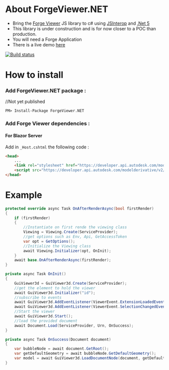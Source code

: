 # About ForgeViewer.NET
* Bring the [Forge Viewer](https://forge.autodesk.com/api/viewer-cover-page/) JS library to c# using [JSInterop](https://docs.microsoft.com/en-us/aspnet/core/blazor/call-javascript-from-dotnet) and [.Net 5](https://dotnet.microsoft.com/download/dotnet/5.0)
* This library is under construction and is for now closer to a POC than production.
* You will need a Forge Application
* There is a live demo [here](https://forge.my-toolkit.ovh/viewer)

[![Build status](https://dev.azure.com/melethainielaerin/ForgeViewer.NET/_apis/build/status/ForgeViewer.NET%20-%20CI)](https://dev.azure.com/melethainielaerin/ForgeViewer.NET/_build/latest?definitionId=13)

# How to install

### Add ForgeViewer.NET package :
//Not yet published
```
PM> Install-Package ForgeViewer.NET
```

### Add Forge Viewer dependencies :
#### For Blazor Server
Add in `_Host.cshtml` the following code :

```html
<head>
    ...
    <link rel="stylesheet" href="https://developer.api.autodesk.com/modelderivative/v2/viewers/7.*/style.css" type="text/css"/>
    <script src="https://developer.api.autodesk.com/modelderivative/v2/viewers/7.*/viewer3D.js"></script>
</head>
```

# Example

```c#
protected override async Task OnAfterRenderAsync(bool firstRender)
{
    if (firstRender)
    {
        //Instantiate on first rende the viewing class 
        Viewing = Viewing.Create(ServiceProvider);
        //get options such as Env, Api, GetAccessToken
        var opt = GetOptions();
        //Initialize the Viewing class
        await Viewing.Initializer(opt, OnInit);
    }
    await base.OnAfterRenderAsync(firstRender);
}

private async Task OnInit()
{
    GuiViewer3d = GuiViewer3d.Create(ServiceProvider);
    //get the element to hold the viewer
    await GuiViewer3d.Initializer("id");
    //subscribe to events
    await GuiViewer3d.AddEventListener(ViewerEvent.ExtensionLoadedEvent, OnExtLoaded);
    await GuiViewer3d.AddEventListener(ViewerEvent.SelectionChangedEvent, OnSelectionChanged);
    //Start the viewer
    await GuiViewer3d.Start();
    //load the provided document
    await Document.Load(ServiceProvider, Urn, OnSuccess);
}

private async Task OnSuccess(Document document)
{
    var bubbleNode = await document.GetRoot();
    var getDefaultGeometry = await bubbleNode.GetDefaultGeometry();
    var model = await GuiViewer3d.LoadDocumentNode(document, getDefaultGeometry, null);    
}
```
